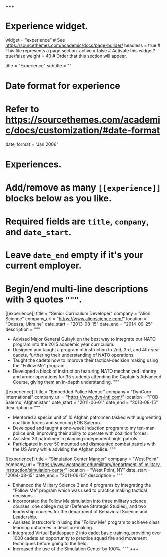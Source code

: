 +++
# Experience widget.
widget = "experience"  # See https://sourcethemes.com/academic/docs/page-builder/
headless = true  # This file represents a page section.
active = false  # Activate this widget? true/false
weight = 40  # Order that this section will appear.

title = "Experience"
subtitle = ""

# Date format for experience
#   Refer to https://sourcethemes.com/academic/docs/customization/#date-format
date_format = "Jan 2006"

# Experiences.
#   Add/remove as many `[[experience]]` blocks below as you like.
#   Required fields are `title`, `company`, and `date_start`.
#   Leave `date_end` empty if it's your current employer.
#   Begin/end multi-line descriptions with 3 quotes `"""`.
[[experience]]
title = "Senior Curriculum Developer"
company = "Alion Science"
company_url = "https://www.alionscience.com/"
location = "Odessa, Ukraine"
date_start = "2013-08-15"
date_end = "2014-09-25"
description = """  
- Advised Major General Gulayk on the best way to integrate our NATO program into the 2015 academic year curriculum.
- Designed and taught a program of instruction to 2nd, 3rd, and 4th-year cadets, furthering their understanding of NATO operations.
- Taught the cadets how to improve their tactical-decision making using the "Follow Me" program.
- Developed a block of instruction featuring NATO mechanized infantry and armor operations for 35 students attending the Captain's Advanced Course, giving them an in-depth understanding.  """

[[experience]]
title = "Embedded Police Mentor"
company = "DynCorp International"
company_url = "https://www.dyn-intl.com/"
location = "FOB Salerno, Afghanistan"
date_start = "2011-06-01"
date_end = "2013-08-15"
description = """  
- Mentored a special unit of 10 Afghan patrolmen tasked with augmenting coalition forces and securing FOB Salerno.
- Developed and taught a one-week induction program to my ten-man police unit, improving their ability to operate with coalition forces.
- Assisted 33 patrolmen in planning independent night patrols.
- Participated in over 50 mounted and dismounted combat  patrols with the US Army while advising the Afghan police. """

[[experience]]
title = "Simulation Center Manger"
company = "West Point"
company_url = "https://www.westpoint.edu/military/department-of-military-instruction/simulation-center"
location = "West Point, NY"
date_start = "2004-08-15"
date_end = "2011-06-15"
description = """  
- Enhanced the Military Science 3 and 4 programs by integrating the "Follow Me" program which was used to practice making tactical decisions.
- Incorporated the Follow Me simulation into three military science courses, one college major (Defense Strategic Studies), and two leadership courses for the department of Behavioral Science and Leadership.
- Assisted instructor's in using the "Follow Me" program to achieve class learning outcomes in decision-making.
- Integrated Virtual Battlespace 2 into cadet basic training, providing over 1000 cadets an opportunity to practice squad fire and movement techniques before going to the field.  
- Increased the use of the Simulation Center by 100%. """
+++